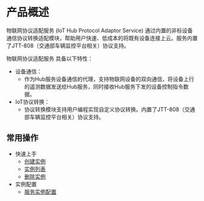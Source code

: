 # 产品概述


物联网协议适配服务 (IoT Hub Protocol Adaptor Service) 通过内置的非标设备通信协议转换适配模块，帮助用户快速、低成本的将既有设备连接上云。服务内置了JTT-808（交通部车辆监控平台相关）协议支持。

物联网协议适配服务 具备以下特性：

* 设备通信：
	* 作为Hub服务设备通信的代理，支持物联网设备的双向通信，将设备上行的遥测数据发送给Hub服务，同时接收Hub服务下发的设备控制指令数据。
* IoT协议转换：
	* 协议转换模块支持用户编程实现自定义协议转换。内置了JTT-808（交通部车辆监控平台相关）协议支持。


## 常用操作

- 快速上手
	- [创建实例](../Getting-Started/Create-Instance.md)
	- [实例列表](../Getting-Started/List-Instance.md)
	- [删除实例](../Getting-Started/Delete-Instance.md)
- 实例配置
	- [服务实例配置](../Operation-Guide/Instance-Configuration/Instance-Configuration.md)

